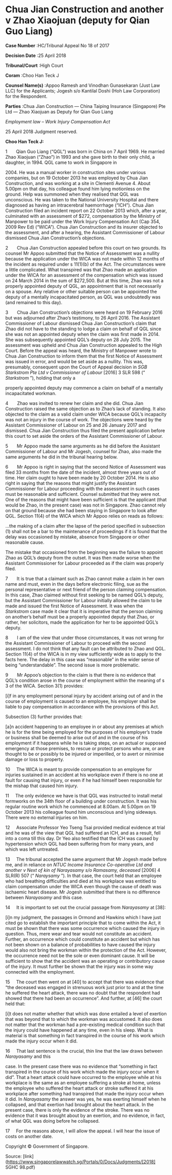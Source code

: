 # Chua Jian Construction and another v Zhao Xiaojuan (deputy for Qian Guo Liang) 



**Case Number** :HC/Tribunal Appeal No 18 of 2017 

**Decision Date** :25 April 2018 

**Tribunal/Court** :High Court 

**Coram** :Choo Han Teck J 

**Counsel Name(s)** :Appoo Ramesh and Vinodhan Gunasekaran (Just Law LLC) for the Applicants; Jogesh s/o Kantilal Doshi (Hoh Law Corporation) for the Respondent. 

**Parties** :Chua Jian Construction — China Taiping Insurance (Singapore) Pte Ltd — Zhao Xiaojuan as Deputy for Qian Guo Liang 

_Employment law_ – _Work Injury Compensation Act_ 

25 April 2018 Judgment reserved. 

**Choo Han Teck J:** 

1       Qian Guo Liang (“QGL”) was born in China on 7 April 1969. He married Zhao Xiaojuan (“Zhao”) in 1993 and she gave birth to their only child, a daughter, in 1994. QGL came to work in Singapore in 

2004\. He was a manual worker in construction sites under various companies, but on 19 October 2013 he was employed by Chua Jian Construction, and was working at a site in Clementi Avenue 4. About 5.00pm on that day, his colleague found him lying motionless on the ground. Help was summoned when they realised that QGL was unconscious. He was taken to the National University Hospital and there diagnosed as having an intracerebral haemorrhage (“ICH”). Chua Jian Construction filed an incident report on 22 October 2013 which, after a year, culminated with an assessment of $272, compensation by the Ministry of Manpower to be paid under the Work Injury Compensation Act (Cap 354, 2009 Rev Ed) (“WICA”). Chua Jian Construction and its insurer objected to the assessment, and after a hearing, the Assistant Commissioner of Labour dismissed Chua Jian Construction’s objections. 

2       Chua Jian Construction appealed before this court on two grounds. Its counsel Mr Appoo submitted that the Notice of Assessment was a nullity because the application under the WICA was not made within 12 months of the incident as required under s 11(1)(b) of the Act. The circumstances were a little complicated. What transpired was that Zhao made an application under the WICA for an assessment of the compensation which was issued on 24 March 2014 in the sum of $272,500. But at this time, Zhao was not a properly appointed deputy of QGL, an appointment that is not necessarily on a spouse. Any relative or other suitable person can be appointed the deputy of a mentally incapacitated person, as QGL was undoubtedly was (and remained to this day). 

3       Chua Jian Construction’s objections were heard on 19 February 2016 but was adjourned after Zhao’s testimony, to 26 April 2016. The Assistant Commissioner of Labour dismissed Chua Jian Construction’s claim that Zhao did not have to the standing to lodge a claim on behalf of QGL since she was not an appointed deputy when the claim was first made in 2014. She was subsequently appointed QGL’s deputy on 28 July 2015. The assessment was upheld and Chua Jian Construction appealed to the High Court. Before the appeal was heard, the Ministry of Manpower wrote to Chua Jian Construction to inform them that the first Notice of Assessment was issued in error, and would be set aside as a nullity. This was, presumably, consequent upon the Court of Appeal decision in _SGB Starkstrom Pte Ltd v Commissioner of Labour_ <span class="citation">[2016] 3 SLR 598</span> (“ _Starkstrom_ ”), holding that only a 


properly appointed deputy may commence a claim on behalf of a mentally incapacitated workman. 

4       Zhao was invited to renew her claim and she did. Chua Jian Construction raised the same objection as to Zhao’s lack of standing. It also objected to the claim as a valid claim under WICA because QGL’s incapacity was not an injury in the course of work. The objections were heard by the Assistant Commissioner of Labour on 25 and 26 January 2017 and dismissed. Chua Jian Construction thus filed the present application before this court to set aside the orders of the Assistant Commissioner of Labour. 

5       Mr Appoo made the same arguments as he did before the Assistant Commissioner of Labour and Mr Jogesh, counsel for Zhao, also made the same arguments he did in the tribunal hearing below. 

6       Mr Appoo is right in saying that the second Notice of Assessment was filed 33 months from the date of the incident, almost three years out of time. Her claim ought to have been made by 20 October 2014. He is also right in saying that the reasons that might justify the Assistant Commissioner for Labour proceeding with the assessment in such cases must be reasonable and sufficient. Counsel submitted that they were not. One of the reasons that might have been sufficient is that the applicant (that would be Zhao, in the present case) was not in Singapore. Zhao cannot rely on that ground because she had been staying in Singapore to look after QGL. Section 11(4) of the WICA which Mr Appoo relies on reads as follows: 

 ...the making of a claim after the lapse of the period specified in subsection (1) shall not be a bar to the maintenance of proceedings if it is found that the delay was occasioned by mistake, absence from Singapore or other reasonable cause. 

The mistake that occasioned from the beginning was the failure to appoint Zhao as QGL’s deputy from the outset. It was then made worse when the Assistant Commissioner for Labour proceeded as if the claim was properly filed. 

7       It is true that a claimant such as Zhao cannot make a claim in her own name and must, even in the days before electronic filing, sue as the personal representative or next friend of the person claiming compensation. In this case, Zhao claimed without first seeking to be named QGL’s deputy, but the Assistant Commissioner for Labour initially allowed the claim to be made and issued the first Notice of Assessment. It was when the _Starkstrom_ case made it clear that it is imperative that the person claiming on another’s behalf must be a properly appointed deputy that Zhao, or rather, her solicitors, made the application for her to be appointed QGL’s deputy. 

8       I am of the view that under those circumstances, it was not wrong for the Assistant Commissioner of Labour to proceed with the second assessment. I do not think that any fault can be attributed to Zhao and QGL. Section 11(4) of the WICA is in my view sufficiently wide as to apply to the facts here. The delay in this case was “reasonable” in the wider sense of being “understandable”. The second issue is more problematic. 

9       Mr Appoo’s objection to the claim is that there is no evidence that QGL’s condition arose in the course of employment within the meaning of s 3 of the WICA. Section 3(1) provides: 

 [i]f in any employment personal injury by accident arising out of and in the course of employment is caused to an employee, his employer shall be liable to pay compensation in accordance with the provisions of this Act. 

Subsection (3) further provides that: 


 [a]n accident happening to an employee in or about any premises at which he is for the time being employed for the purposes of his employer’s trade or business shall be deemed to arise out of and in the course of his employment if it happens while he is taking steps, on an actual or supposed emergency at those premises, to rescue or protect persons who are, or are thought to be or possibly to be injured or imperilled, or to avert or minimise damage or loss to property. 

10     The WICA is meant to provide compensation to an employee for injuries sustained in an accident at his workplace even if there is no one at fault for causing that injury, or even if he had himself been responsible for the mishap that caused him injury. 

11     The only evidence we have is that QGL was instructed to install metal formworks on the 34th floor of a building under construction. It was his regular routine work which he commenced at 8.00am. At 5.00pm on 19 October 2013 his colleague found him unconscious and lying sideways. There were no external injuries on him. 

12     Associate Professor Yeo Tseng Tsai provided medical evidence at trial and he was of the view that QGL had suffered an ICH, and as a result, fell into a coma till this day. Dr Yeo also testified that the ICH was caused by hypertension which QGL had been suffering from for many years, and which was left untreated. 

13     The tribunal accepted the same argument that Mr Jogesh made before me, and in reliance on _NTUC Income Insurance Co-operative Ltd and another v Next of kin of Narayasamy s/o Ramasamy, deceased_ <span class="citation">[2006] 4 SLR(R) 507</span> (“ _Naraysamy_ ”). In that case, the court held that an employee who had breathing difficulties and died at his workplace was entitled to claim compensation under the WICA even though the cause of death was ischaemic heart disease. Mr Jogesh submitted that there is no difference between _Narayasamy_ and this case. 

14     It is important to set out the crucial passage from _Narayasamy_ at [38]: 

 [i]n my judgment, the passages in Ormond and Hawkins which I have just cited go to establish the important principle that to come within the Act, it must be shown that there was some occurrence which caused the injury in question. Thus, mere wear and tear would not constitute an accident. Further, an occurrence which could constitute an accident but which has not been shown on a balance of probabilities to have caused the injury would also not bring the workman within the protection of the Act. However, the occurrence need not be the sole or even dominant cause. It will be sufficient to show that the accident was an operating or contributory cause of the injury. It must further be shown that the injury was in some way connected with the employment. 

15     The court then went on at [40] to accept that there was evidence that “the deceased was engaged in strenuous work just prior to and at the time he suffered the heart attack, there was no doubt that the respondent had showed that there had been an occurrence”. And further, at [46] the court held that: 

 [i]t does not matter whether that which was done entailed a level of exertion that was beyond that to which the workman was accustomed. It also does not matter that the workman had a pre-existing medical condition such that the injury could have happened at any time, even in his sleep. What is material is that something in fact transpired in the course of his work which made the injury occur when it did. 

16     That last sentence is the crucial, thin line that the law draws between _Narayasamy_ and this 


case. In the present case there was no evidence that “something in fact transpired in the course of his work which made the injury occur when it did”. That a heart attack could have occurred to the employee while at his workplace is the same as an employee suffering a stroke at home, unless the employee who suffered the heart attack or stroke suffered it at his workplace after something had transpired that made the injury occur when it did. In _Narayasamy_ the answer was yes, he was exerting himself when he collapsed, and that exertion had brought about the heart attack. In the present case, there is only the evidence of the stroke. There was no evidence that it was brought about by an exertion, and no evidence, in fact, of what QGL was doing before he collapsed. 

17     For the reasons above, I will allow the appeal. I will hear the issue of costs on another date. 

 Copyright © Government of Singapore. 


Source: [link](https://www.singaporelawwatch.sg/Portals/0/Docs/Judgments/[2018] SGHC 98.pdf)
